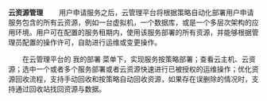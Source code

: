 

**云资源管理**
　　用户申请服务之后，云管理平台将根据策略自动化部署用户申请服务包含的所有云资源，例如一台虚拟机，一个数据库，或是一个多层次架构的应用环境。用户可在配置的服务租期内，使用该服务部署的所有资源，并能够根据管理员配置的操作许可，自助进行运维或变更操作。

　　在云管理平台的 我的部署 菜单下，实现服务按策略部署；查看云主机、云资源；选中一个或者多个服务部署或者云资源快速进行已被授权的运维操作；优化资源回收流程，支持手动回收和按策略自动回收资源，如果存在误删除的情况时，支持通过回收站找回资源与数据。

